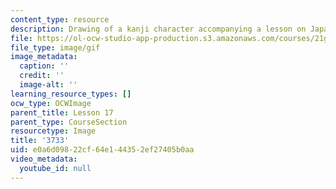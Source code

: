 ```yaml
---
content_type: resource
description: Drawing of a kanji character accompanying a lesson on Japanese.
file: https://ol-ocw-studio-app-production.s3.amazonaws.com/courses/21g-504-japanese-iv-spring-2009/e0a6d09822cf64e144352ef27405b0aa_3733.gif
file_type: image/gif
image_metadata:
  caption: ''
  credit: ''
  image-alt: ''
learning_resource_types: []
ocw_type: OCWImage
parent_title: Lesson 17
parent_type: CourseSection
resourcetype: Image
title: '3733'
uid: e0a6d098-22cf-64e1-4435-2ef27405b0aa
video_metadata:
  youtube_id: null
---
```

